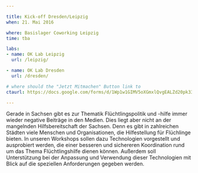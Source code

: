 ```yaml
---

title: Kick-off Dresden/Leipzig
when: 21. Mai 2016

where: Basislager Coworking Leipzig
time: tba

labs:
- name: OK Lab Leipzig
  url: /leipzig/

- name: OK Lab Dresden
  url: /dresden/

# where should the "Jetzt Mitmachen" Button link to
ctaurl: https://docs.google.com/forms/d/1Wp1w1GIMV5oXGmxlQvgEALZd20pk33NtI0yThE0Qpow/viewform

---
```


Gerade in Sachsen gibt es zur Thematik Flüchtlingspolitik und -hilfe immer wieder negative Beiträge in den Medien. Dies liegt aber nicht an der mangelnden Hilfsbereitschaft der Sachsen. Denn es gibt in zahlreichen Städten viele Menschen und Organisationen, die Hilfestellung für Flüchlinge bieten. In unseren Workshops sollen dazu Technologien vorgestellt und ausprobiert werden, die einer besseren und sichereren Koordination rund um das Thema Flüchtlingshilfe dienen können. Außerdem soll Unterstützung bei der Anpassung und Verwendung dieser Technologien mit Blick auf die speziellen Anforderungen gegeben werden.
